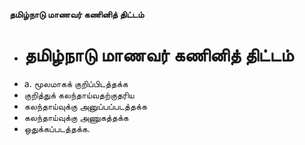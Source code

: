 **தமிழ்நாடு மாணவர் கணினித் திட்டம்**
- # தமிழ்நாடு மாணவர் கணினித் திட்டம்
- a. மூலமாகக் குறிப்பிடத்தக்க
- குறித்துக் கலந்தாய்வதற்குதரிய
- கலந்தாய்வுக்கு அனுப்பப்படத்தக்க
- கலந்தாய்வுக்கு அணுகத்தக்க
- ஒதுக்கப்படத்தக்க.

